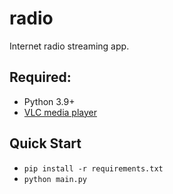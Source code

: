 # radio

Internet radio streaming app.

## Required:
- Python 3.9+
- [VLC media player](https://www.videolan.org/vlc/)

## Quick Start
- `pip install -r requirements.txt`
- `python main.py`
